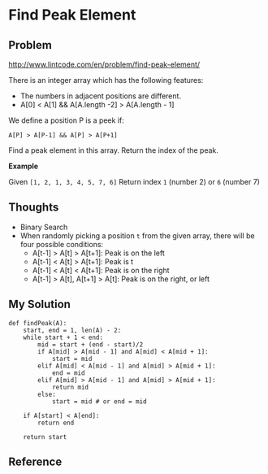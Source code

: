 # Find Peak Element

## Problem

http://www.lintcode.com/en/problem/find-peak-element/

There is an integer array which has the following features:
- The numbers in adjacent positions are different.
- A[0] < A[1] && A[A.length -2] > A[A.length - 1]

We define a position P is a peek if:
```
A[P] > A[P-1] && A[P] > A[P+1]
```

Find a peak element in this array. Return the index of the peak.

**Example**

Given ```[1, 2, 1, 3, 4, 5, 7, 6]```
Return index ```1``` (number 2) or ```6``` (number 7)

## Thoughts

- Binary Search
- When randomly picking a position ```t``` from the given array, there will be four possible conditions:
  - A[t-1] > A[t] > A[t+1]: Peak is on the left
  - A[t-1] < A[t] > A[t+1]: Peak is t
  - A[t-1] < A[t] < A[t+1]: Peak is on the right
  - A[t-1] > A[t], A[t+1] > A[t]: Peak is on the right, or left
  
## My Solution

```
def findPeak(A):
    start, end = 1, len(A) - 2:
    while start + 1 < end:
        mid = start + (end - start)/2
        if A[mid] > A[mid - 1] and A[mid] < A[mid + 1]:
            start = mid
        elif A[mid] < A[mid - 1] and A[mid] > A[mid + 1]:
            end = mid
        elif A[mid] > A[mid - 1] and A[mid] > A[mid + 1]:
            return mid
        else:
            start = mid # or end = mid

    if A[start] < A[end]:
        return end

    return start

```

## Reference
